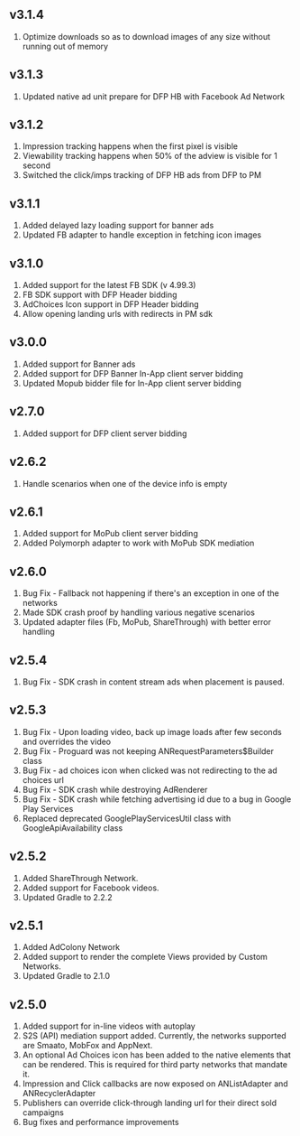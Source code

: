 ## v3.1.4
1. Optimize downloads so as to download images of any size without running out of memory

## v3.1.3
1. Updated native ad unit prepare for DFP HB with Facebook Ad Network

## v3.1.2
1. Impression tracking happens when the first pixel is visible
2. Viewability tracking happens when 50% of the adview is visible for 1 second
3. Switched the click/imps tracking of DFP HB ads from DFP to PM

## v3.1.1
1. Added delayed lazy loading support for banner ads
2. Updated FB adapter to handle exception in fetching icon images

## v3.1.0
1. Added support for the latest FB SDK (v 4.99.3)
2. FB SDK support with DFP Header bidding
3. AdChoices Icon support in DFP Header bidding
4. Allow opening landing urls with redirects in PM sdk

## v3.0.0
1. Added support for Banner ads
2. Added support for DFP Banner In-App client server bidding
3. Updated Mopub bidder file for In-App client server bidding

## v2.7.0
1. Added support for DFP client server bidding

## v2.6.2
1. Handle scenarios when one of the device info is empty

## v2.6.1
1. Added support for MoPub client server bidding
2. Added Polymorph adapter to work with MoPub SDK mediation

## v2.6.0
1. Bug Fix - Fallback not happening if there's an exception in one of the networks
2. Made SDK crash proof by handling various negative scenarios
3. Updated adapter files (Fb, MoPub, ShareThrough) with better error handling

## v2.5.4
1. Bug Fix - SDK crash in content stream ads when placement is paused.

## v2.5.3
1. Bug Fix - Upon loading video, back up image loads after few seconds and overrides the video
2. Bug Fix - Proguard was not keeping ANRequestParameters$Builder class
3. Bug Fix - ad choices icon when clicked was not redirecting to the ad choices url
4. Bug Fix - SDK crash while destroying AdRenderer
5. Bug Fix - SDK crash while fetching advertising id due to a bug in Google Play Services
6. Replaced deprecated GooglePlayServicesUtil class with GoogleApiAvailability class

## v2.5.2
1. Added ShareThrough Network.
2. Added support for Facebook videos.
3. Updated Gradle to 2.2.2

## v2.5.1
1. Added AdColony Network
2. Added support to render the complete Views provided by Custom Networks.
3. Updated Gradle to 2.1.0

## v2.5.0
1. Added support for in-line videos with autoplay
2. S2S (API) mediation support added. Currently, the networks supported are Smaato, MobFox and AppNext.
3. An optional Ad Choices icon has been added to the native elements that can be rendered. This is required for third party networks that mandate it.
4. Impression and Click callbacks are now exposed on ANListAdapter and ANRecyclerAdapter
5. Publishers can override click-through landing url for their direct sold campaigns
6. Bug fixes and performance improvements

